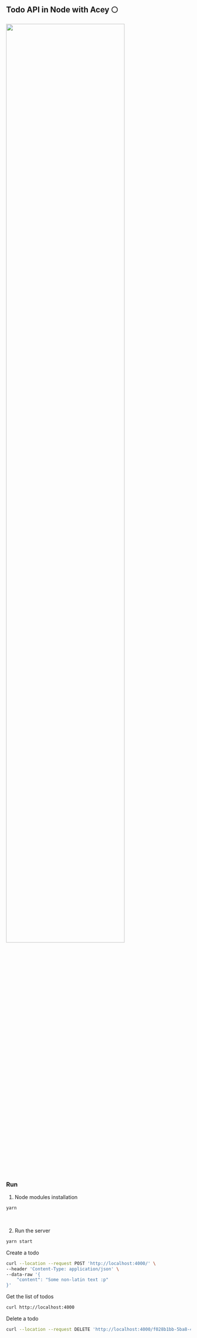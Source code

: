 ## Todo API in Node with Acey 🌕
<img width="80%" src="https://siasky.net/_AQX4h4T-QWhT3lqM7gcPmuzPKm0tyhZk_zvEF9PBLdYiQ" />

### Run

1. Node modules installation
```sh
yarn
```

<br />

2. Run the server
```sh
yarn start
```

Create a todo
```sh
curl --location --request POST 'http://localhost:4000/' \
--header 'Content-Type: application/json' \
--data-raw '{
    "content": "Some non-latin text :p"
}'
```

Get the list of todos
```sh
curl http://localhost:4000
```

Delete a todo
```sh
curl --location --request DELETE 'http://localhost:4000/f028b1bb-5ba8-4fe8-a6db-84bfc60b6886'
```
